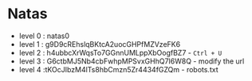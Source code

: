  # Natas

 - level 0 : natas0  
 - level 1 : g9D9cREhslqBKtcA2uocGHPfMZVzeFK6  
 - level 2 : h4ubbcXrWqsTo7GGnnUMLppXbOogfBZ7  - `Ctrl + U`
 - level 3 : G6ctbMJ5Nb4cbFwhpMPSvxGHhQ7I6W8Q  - modify the url
 -  level 4 :tKOcJIbzM4lTs8hbCmzn5Zr4434fGZQm - robots.txt
